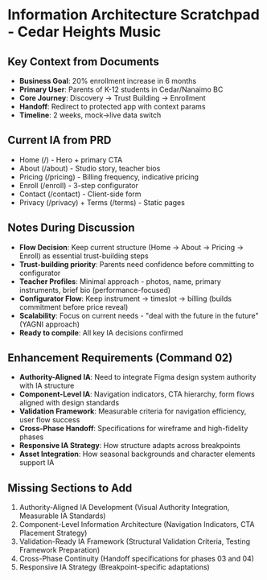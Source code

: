 # Information Architecture Scratchpad - Cedar Heights Music

## Key Context from Documents
- **Business Goal**: 20% enrollment increase in 6 months
- **Primary User**: Parents of K-12 students in Cedar/Nanaimo BC
- **Core Journey**: Discovery → Trust Building → Enrollment
- **Handoff**: Redirect to protected app with context params
- **Timeline**: 2 weeks, mock→live data switch

## Current IA from PRD
- Home (/) - Hero + primary CTA
- About (/about) - Studio story, teacher bios
- Pricing (/pricing) - Billing frequency, indicative pricing
- Enroll (/enroll) - 3-step configurator
- Contact (/contact) - Client-side form
- Privacy (/privacy) + Terms (/terms) - Static pages

## Notes During Discussion
- **Flow Decision**: Keep current structure (Home → About → Pricing → Enroll) as essential trust-building steps
- **Trust-building priority**: Parents need confidence before committing to configurator
- **Teacher Profiles**: Minimal approach - photos, name, primary instruments, brief bio (performance-focused)
- **Configurator Flow**: Keep instrument → timeslot → billing (builds commitment before price reveal)
- **Scalability**: Focus on current needs - "deal with the future in the future" (YAGNI approach)
- **Ready to compile**: All key IA decisions confirmed

## Enhancement Requirements (Command 02)
- **Authority-Aligned IA**: Need to integrate Figma design system authority with IA structure
- **Component-Level IA**: Navigation indicators, CTA hierarchy, form flows aligned with design standards
- **Validation Framework**: Measurable criteria for navigation efficiency, user flow success
- **Cross-Phase Handoff**: Specifications for wireframe and high-fidelity phases
- **Responsive IA Strategy**: How structure adapts across breakpoints
- **Asset Integration**: How seasonal backgrounds and character elements support IA

## Missing Sections to Add
1. Authority-Aligned IA Development (Visual Authority Integration, Measurable IA Standards)
2. Component-Level Information Architecture (Navigation Indicators, CTA Placement Strategy)
3. Validation-Ready IA Framework (Structural Validation Criteria, Testing Framework Preparation)
4. Cross-Phase Continuity (Handoff specifications for phases 03 and 04)
5. Responsive IA Strategy (Breakpoint-specific adaptations)